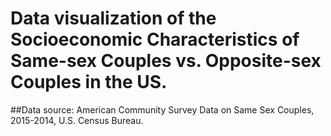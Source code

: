 # Data visualization of the Socioeconomic Characteristics of Same-sex Couples vs. Opposite-sex Couples in the US.
##Data source: 
American Community Survey Data on Same Sex Couples, 2015-2014, U.S. Census Bureau.